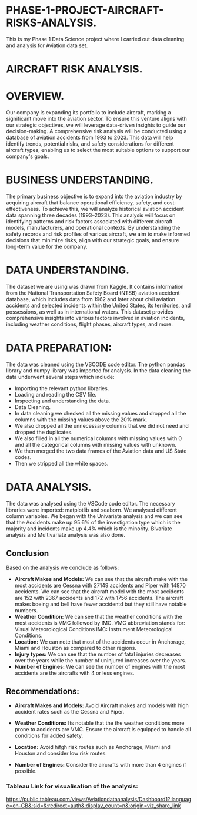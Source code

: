 # PHASE-1-PROJECT-AIRCRAFT-RISKS-ANALYSIS.
This is my Phase 1 Data Science project where I carried out data cleaning and analysis for Aviation data set.
# AIRCRAFT RISK ANALYSIS.
# OVERVIEW.
Our company is expanding its portfolio to include aircraft, marking a significant move into the aviation sector. To ensure this venture aligns with our strategic objectives, we will leverage data-driven insights to guide our decision-making. A comprehensive risk analysis will be conducted using a database of aviation accidents from 1993 to 2023. This data will help identify trends, potential risks, and safety considerations for different aircraft types, enabling us to select the most suitable options to support our company's goals.
# BUSINESS UNDERSTANDING.
The primary business objective is to expand into the aviation industry by acquiring aircraft that balance operational efficiency, safety, and cost-effectiveness. To achieve this, we will analyze historical aviation accident data spanning three decades (1993–2023). This analysis will focus on identifying patterns and risk factors associated with different aircraft models, manufacturers, and operational contexts. By understanding the safety records and risk profiles of various aircraft, we aim to make informed decisions that minimize risks, align with our strategic goals, and ensure long-term value for the company.
# DATA UNDERSTANDING.
The dataset we are using was drawn from Kaggle.
It contains information from the National Transportation Safety Board (NTSB) aviation accident database, which includes data from 1962 and later about civil aviation accidents and selected incidents within the United States, its territories, and possessions, as well as in international waters. This dataset provides comprehensive insights into various factors involved in aviation incidents, including weather conditions, flight phases, aircraft types, and more.
# DATA PREPARATION:
The data was cleaned using the VSCODE code editor.
The python pandas library and numpy library was imported for analysis.
In the data cleaning the data underwent several steps which include:
* Importing the relevant python libraries.
* Loading and reading the CSV file.
* Inspecting and understanding the data.
* Data Cleaning.
* In data cleaning we checked all the missing values and dropped all the columns with the missing values above the 20% mark.
* We also dropped all the unnecessary columns that we did not need and dropped the duplicates.
* We also filled in all the numerical columns with missing values with 0 and all the categorical columns with missing values with unknown.
* We then merged the two data frames of the Aviation data and US State codes.
* Then we stripped all the white spaces.
# DATA ANALYSIS.
The data was analysed using the VSCode code editor.
The necessary libraries were imported: matplotlib and seaborn.
We analysed different column variables.
We began with the Univariate analysis and we can see that the Accidents make up 95.6% of the investigation type  which is the majority and incidents make up 4.4% which is the minority.
Bivariate analysis and Multivariate analysis was also done.
## Conclusion
Based on the analysis we conclude as follows:
- **Aircraft Makes and Models:**
We can see that the aircraft make with the most accidents are Cessna with 27149 accidents and Piper with 14870 accidents.
We can see that the aircraft model with the most accidents are  152 with 2367 accidents and 172 with 1756 accidents.
The aircraft makes boeing and bell have fewer accidentd but they still have notable numbers.
- **Weather Condition:**
We can see that the weather conditions with the most accidents is VMC followed by IMC.
VMC abbreviation stands for: Visual Meteorological Conditions
IMC: Instrument Meteorological Conditions.
- **Location:**
We can note that most of the accidents occur in Anchorage, Miami and Houston as compared to other regions.
- **Injury types:**
We can see that the number of fatal injuries decreases over the years while the number of uninjured increases over the years.
- **Number of Engines:**
We can see the number of engines with the most accidents are the aircrafts with 4 or less engines.
## Recommendations:
- **Aircraft Makes and Models:**
Avoid Aircraft makes and models with high accident rates such as the Cessna and Piper.

- **Weather Conditions:**
Its notable that the the weather conditions more prone to accidents are VMC. Ensure the aircraft is equipped to handle all conditions for added safety.

- **Location:**
Avoid hifgh risk routes such as Anchorage, Miami and Houston and consider low risk routes.

- **Number of Engines:**
Consider the aircrafts with more than 4 engines if possible.

### Tableau Link for visualisation of the analysis:
https://public.tableau.com/views/Aviationdataanalysis/Dashboard1?:language=en-GB&:sid=&:redirect=auth&:display_count=n&:origin=viz_share_link
